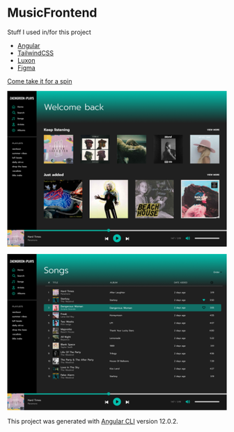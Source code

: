 # MusicFrontend

Stuff I used in/for this project
- [Angular](https://angular.io/)
- [TailwindCSS](https://tailwindcss.com/)
- [Luxon](https://moment.github.io/luxon/)
- [Figma](https://www.figma.com/)


[Come take it for a spin](music.zachgreen.codes)

![Home Page](img/HomePage.png)

![Songs Page](img/SongsPage.png)

This project was generated with [Angular CLI](https://github.com/angular/angular-cli) version 12.0.2.
